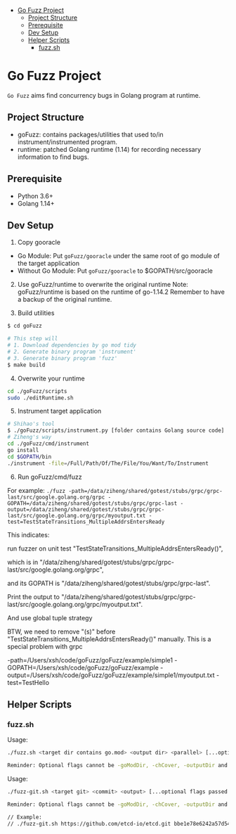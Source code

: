 - [Go Fuzz Project](#go-fuzz-project)
  - [Project Structure](#project-structure)
  - [Prerequisite](#prerequisite)
  - [Dev Setup](#dev-setup)
  - [Helper Scripts](#helper-scripts)
    - [fuzz.sh](#fuzzsh)

# Go Fuzz Project

`Go Fuzz` aims find concurrency bugs in Golang program at runtime.

## Project Structure
- goFuzz: contains packages/utilities that used to/in instrument/instrumented program.
- runtime: patched Golang runtime (1.14) for recording necessary information to find bugs.

## Prerequisite
- Python 3.6+
- Golang 1.14+

## Dev Setup

1. Copy gooracle 
- Go Module: Put `goFuzz/gooracle` under the same root of go module of the target application
- Without Go Module: Put `goFuzz/gooracle` to $GOPATH/src/gooracle
    
2. Use goFuzz/runtime to overwrite the original runtime 
Note: goFuzz/runtime is based on the runtime of go-1.14.2
Remember to have a backup of the original runtime.

3. Build utilities

```bash
$ cd goFuzz

# This step will
# 1. Download dependencies by go mod tidy
# 2. Generate binary program 'instrument'
# 3. Generate binary program 'fuzz'
$ make build
```

4. Overwrite your runtime

```bash
cd ./goFuzz/scripts
sudo ./editRuntime.sh
```

5. Instrument target application
```bash
# Shihao's tool
$ ./goFuzz/scripts/instrument.py [folder contains Golang source code]
# Ziheng's way
cd ./goFuzz/cmd/instrument
go install
cd $GOPATH/bin
./instrument -file=/Full/Path/Of/The/File/You/Want/To/Instrument
```
    
6. Run goFuzz/cmd/fuzz
    
For example:
`./fuzz -path=/data/ziheng/shared/gotest/stubs/grpc/grpc-last/src/google.golang.org/grpc -GOPATH=/data/ziheng/shared/gotest/stubs/grpc/grpc-last -output=/data/ziheng/shared/gotest/stubs/grpc/grpc-last/src/google.golang.org/grpc/myoutput.txt -test=TestStateTransitions_MultipleAddrsEntersReady`

This indicates: 

run fuzzer on unit test "TestStateTransitions_MultipleAddrsEntersReady()", 

which is in "/data/ziheng/shared/gotest/stubs/grpc/grpc-last/src/google.golang.org/grpc", 

and its GOPATH is "/data/ziheng/shared/gotest/stubs/grpc/grpc-last".

Print the output to "/data/ziheng/shared/gotest/stubs/grpc/grpc-last/src/google.golang.org/grpc/myoutput.txt". 

And use global tuple strategy

BTW, we need to remove "(s)" before "TestStateTransitions_MultipleAddrsEntersReady()" manually. This is a special problem with grpc


-path=/Users/xsh/code/goFuzz/goFuzz/example/simple1 -GOPATH=/Users/xsh/code/goFuzz/goFuzz/example -output=/Users/xsh/code/goFuzz/goFuzz/example/simple1/myoutput.txt -test=TestHello


## Helper Scripts

### fuzz.sh

Usage:
```bash
./fuzz.sh <target dir contains go.mod> <output dir> <parallel> [...optional flags passed to fuzz binary]

Reminder: Optional flags cannot be -goModDir, -chCover, -outputDir and -parallel since they are already filled by the script.

```

Usage:
```bash
./fuzz-git.sh <target git> <commit> <output> [...optional flags passed to fuzz binary]

Reminder: Optional flags cannot be -goModDir, -chCover, -outputDir and -parallel since they are already filled by the script.

// Example: 
// ./fuzz-git.sh https://github.com/etcd-io/etcd.git bbe1e78e6242a57d54c4b96d8c49ea1e094c3cbb ~/out/etcd
```
